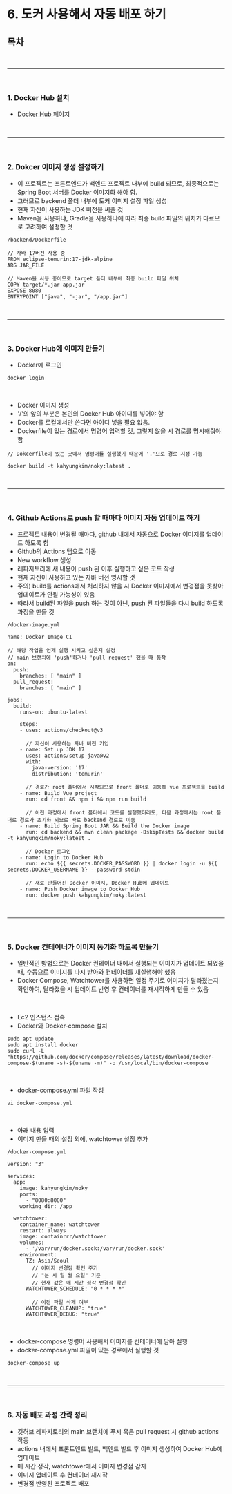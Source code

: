 # 6. 도커 사용해서 자동 배포 하기

## 목차

<br />

-----------------------------

<br />

### 1. Docker Hub 설치

- [Docker Hub 페이지](https://hub.docker.com/)

<br />

---------------------

<br />

### 2. Dokcer 이미지 생성 설정하기

- 이 프로젝트는 프론트엔드가 백엔드 프로젝트 내부에 build 되므로, 최종적으로는 Spring Boot 서버를 Docker 이미지화 해야 함.
- 그러므로 backend 폴더 내부에 도커 이미지 설정 파일 생성
- 현재 자신이 사용하는 JDK 버전을 써줄 것
- Maven을 사용하냐, Gradle을 사용하냐에 따라 최종 build 파일의 위치가 다르므로 고려하여 설정할 것

```
/backend/Dockerfile

// 자바 17버전 사용 중
FROM eclipse-temurin:17-jdk-alpine
ARG JAR_FILE

// Maven을 사용 중이므로 target 폴더 내부에 최종 build 파일 위치
COPY target/*.jar app.jar
EXPOSE 8080
ENTRYPOINT ["java", "-jar", "/app.jar"]
```

<br />

-------------------

<br />

### 3. Docker Hub에 이미지 만들기

- Docker에 로그인

```
docker login
```

<br />

- Docker 이미지 생성
- '/'의 앞의 부분은 본인의 Docker Hub 아이디를 넣어야 함
- Docker를 로컬에서만 쓴다면 아이디 넣을 필요 없음.
- Dockerfile이 있는 경로에서 명령어 입력할 것, 그렇지 않을 시 경로를 명시해줘야 함

```
// Dokcerfile이 있는 곳에서 명령어를 실행했기 때문에 '.'으로 경로 지정 가능

docker build -t kahyungkim/noky:latest .
```

<br />

-----------------

<br />

### 4. Github Actions로 push 할 때마다 이미지 자동 업데이트 하기

- 프로젝트 내용이 변경될 때마다, github 내에서 자동으로 Docker 이미지를 업데이트 하도록 함
- Github의 Actions 탭으로 이동
- New workflow 생성
- 레파지토리에 새 내용이 push 된 이후 실행하고 싶은 코드 작성
- 현재 자신이 사용하고 있는 자바 버전 명시할 것
- 주의) build를 actions에서 처리하지 않을 시 Docker 이미지에서 변경점을 못찾아 업데이트가 안될 가능성이 있음
- 따라서 build된 파일을 push 하는 것이 아닌, push 된 파일들을 다시 build 하도록 과정을 만들 것

```
/docker-image.yml

name: Docker Image CI

// 해당 작업을 언제 실행 시키고 싶은지 설정
// main 브랜치에 'push'하거나 'pull request' 했을 때 동작
on:
  push:
    branches: [ "main" ]
  pull_request:
    branches: [ "main" ]

jobs:
  build:
    runs-on: ubuntu-latest

    steps:
    - uses: actions/checkout@v3

      // 자신이 사용하는 자바 버전 기입
    - name: Set up JDK 17
      uses: actions/setup-java@v2
      with:
        java-version: '17'
        distribution: 'temurin'

      // 경로가 root 폴더에서 시작되므로 front 폴더로 이동해 vue 프로젝트를 build
    - name: Build Vue project
      run: cd front && npm i && npm run build

      // 이전 과정에서 front 폴더에서 코드를 실행했더라도, 다음 과정에서는 root 폴더로 경로가 초기화 되므로 바로 backend 경로로 이동
    - name: Build Spring Boot JAR && Build the Docker image
      run: cd backend && mvn clean package -DskipTests && docker build -t kahyungkim/noky:latest .

      // Docker 로그인
    - name: Login to Docker Hub
      run: echo ${{ secrets.DOCKER_PASSWORD }} | docker login -u ${{ secrets.DOCKER_USERNAME }} --password-stdin

      // 새로 만들어진 Docker 이미지, Docker Hub에 업데이트
    - name: Push Docker image to Docker Hub
      run: docker push kahyungkim/noky:latest
```

<br />

-------------

<br />

### 5. Docker 컨테이너가 이미지 동기화 하도록 만들기

- 일반적인 방법으로는 Docker 컨테이너 내에서 실행되는 이미지가 업데이트 되었을 때, 수동으로 이미지를 다시 받아와 컨테이너를 재실행해야 했음
- Docker Compose, Watchtower를 사용하면 일정 주기로 이미지가 달라졌는지 확인하여, 달라졌을 시 업데이트 반영 후 컨테이너를 재시작하게 만들 수 있음

<br />

- Ec2 인스턴스 접속
- Docker와 Docker-compose 설치

```
sudo apt update
sudo apt install docker
sudo curl -L "https://github.com/docker/compose/releases/latest/download/docker-compose-$(uname -s)-$(uname -m)" -o /usr/local/bin/docker-compose
```

<br />

- docker-compose.yml 파일 작성

```
vi docker-compose.yml
```
<br />

- 아래 내용 입력
- 이미지 만들 때의 설정 외에, watchtower 설정 추가

```
/docker-compose.yml

version: "3"

services:
  app:
    image: kahyungkim/noky
    ports:
      - "8080:8080"
    working_dir: /app

  watchtower:
    container_name: watchtower
    restart: always
    image: containrrr/watchtower
    volumes:
      - '/var/run/docker.sock:/var/run/docker.sock'
    environment:
      TZ: Asia/Seoul
        // 이미지 변경점 확인 주기
        // "분 시 일 월 요일" 기준
        // 현재 값은 매 시간 정각 변경점 확인
      WATCHTOWER_SCHEDULE: "0 * * * *"

        // 이전 파일 삭제 여부
      WATCHTOWER_CLEANUP: "true"
      WATCHTOWER_DEBUG: "true"
```

<br />

- docker-compose 명령어 사용해서 이미지를 컨테이너에 담아 실행
- docker-compose.yml 파일이 있는 경로에서 실행할 것

```
docker-compose up
```

<br />

-----------------

<br />

### 6. 자동 배포 과정 간략 정리

- 깃허브 레파지토리의 main 브랜치에 푸시 혹은 pull request 시 github actions 작동
- actions 내에서 프론트엔드 빌드, 백엔드 빌드 후 이미지 생성하여 Docker Hub에 업데이트
- 매 시간 정각, watchtower에서 이미지 변경점 감지
- 이미지 업데이트 후 컨테이너 재시작
- 변경점 반영된 프로젝트 배포
